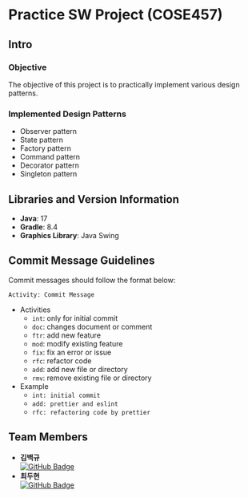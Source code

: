 # Practice SW Project (COSE457)

## Intro
### Objective

The objective of this project is to practically implement various design patterns.

### Implemented Design Patterns

- Observer pattern
- State pattern
- Factory pattern
- Command pattern
- Decorator pattern
- Singleton pattern

## Libraries and Version Information

- **Java**: 17
- **Gradle**: 8.4
- **Graphics Library**: Java Swing

## Commit Message Guidelines

Commit messages should follow the format below:

```
Activity: Commit Message
```

-   Activities
    -   `int`: only for initial commit
    -   `doc`: changes document or comment
    -   `ftr`: add new feature
    -   `mod`: modify existing feature
    -   `fix`: fix an error or issue
    -   `rfc`: refactor code
    -   `add`: add new file or directory
    -   `rmv`: remove existing file or directory
-   Example
    -   `int: initial commit`
    -   `add: prettier and eslint`
    -   `rfc: refactoring code by prettier`

## Team Members

- **김백규**  
  [![GitHub Badge](https://img.shields.io/badge/GitHub-181717?&logo=GitHub&logoColor=white&style=for-the-badge&link=https://github.com/baekgyu-kim)](https://github.com/baekgyu-kim)
- **최두현**  
  [![GitHub Badge](https://img.shields.io/badge/GitHub-181717?&logo=GitHub&logoColor=white&style=for-the-badge&link=https://github.com/Durn02)](https://github.com/Durn02)

